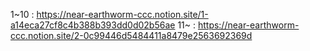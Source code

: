 1~10 : https://near-earthworm-ccc.notion.site/1-a14eca27cf8c4b388b393dd0d02b56ae
11~ : https://near-earthworm-ccc.notion.site/2-0c99446d5484411a8479e2563692369d
